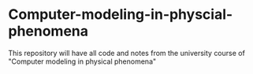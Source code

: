 # Computer-modeling-in-physcial-phenomena
This repository will have all code and notes from the university course of "Computer modeling in physical phenomena"
